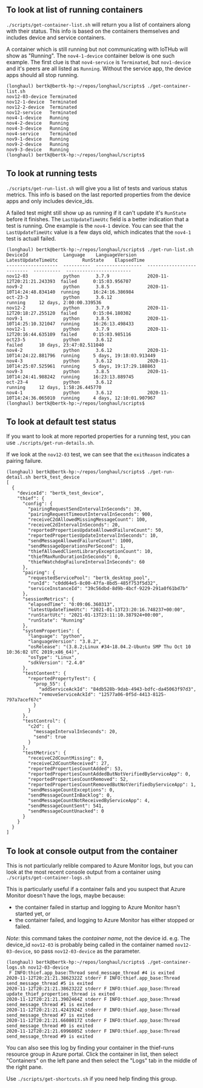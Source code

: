 
## To look at list of running containers

`./scripts/get-container-list.sh` will return you a list of containers along with their status.
This info is based on the containers themselves and includes device and service containers.

A container which is still running but not communicating with IoTHub will show as "Running".
The `nov4-1-device` container below is one such example.
The first clue is that `nov4-service` is `Terminated`, but `nov1-device` and it's peers are all listed as `Running`.
Without the service app, the device apps should all stop running.

```
(longhaul) bertk@bertk-hp:~/repos/longhaul/scripts$ ./get-container-list.sh
nov12-03-device Terminated
nov12-1-device  Terminated
nov12-2-device  Terminated
nov12-service   Terminated
nov4-1-device   Running
nov4-2-device   Running
nov4-3-device   Running
nov4-service    Terminated
nov9-1-device   Running
nov9-2-device   Running
nov9-3-device   Running
(longhaul) bertk@bertk-hp:~/repos/longhaul/scripts$
```

## To look at running tests

`./scripts/get-run-list.sh` will give you a list of tests and various status metrics.
This info is based on the last reported properties from the device apps and only includes device_ids.

A failed test might still show up as running if it can't update it's `RunState` before it finishes.
The `LastUpdateTimeUtc` field is a better indication that a test is running.
One example is the `nov4-1` device.
You can see that the `LastUpdateTimeUtc` value is a few days old, which indicates that the `nov4-1` test is actuall failed.

```
(longhaul) bertk@bertk-hp:~/repos/longhaul/scripts$ ./get-run-list.sh
DeviceId             Language    LanguageVersion    LatestUpdateTimeUtc         RunState    ElapsedTime
-------------------  ----------  -----------------  --------------------------  ----------  ------------------------
nov12-03             python      3.7.9              2020-11-12T20:21:21.243393  failed      0:15:03.956707
nov9-2               python      3.8.5              2020-11-10T14:24:48.834140  running     16:24:16.386984
oct-23-3             python      3.6.12                                         running     12 days, 2:00:00.339536
nov12-2              python      3.7.9              2020-11-12T20:18:27.255120  failed      0:15:04.180302
nov9-1               python      3.8.5              2020-11-10T14:25:10.321047  running     16:26:13.498433
nov12-1              python      3.7.9              2020-11-12T20:16:44.635109  failed      0:15:03.985116
oct23-5              python      3.6.12                                         failed      10 days, 23:47:02.511040
nov4-2               python      3.6.12             2020-11-10T14:24:22.881796  running     5 days, 19:18:03.913449
nov4-3               python      3.6.12             2020-11-10T14:25:07.525961  running     5 days, 19:17:29.188863
nov9-3               python      3.8.5              2020-11-10T14:24:41.988242  running     16:23:13.889745
oct-23-4             python      3.6.12                                         running     12 days, 1:58:26.445770
nov4-1               python      3.6.12             2020-11-10T14:24:36.065010  running     4 days, 12:10:01.907967
(longhaul) bertk@bertk-hp:~/repos/longhaul/scripts$
```

## To look at default test status

If you want to look at more reported properties for a running test, you can use `./scripts/get-run-details.sh`.

If we look at the `nov12-03` test, we can see that the `exitReason` indicates a pairing failure.

```
(longhaul) bertk@bertk-hp:~/repos/longhaul/scripts$ ./get-run-detail.sh bertk_test_device
[
  {
    "deviceId": "bertk_test_device",
    "thief": {
      "config": {
        "pairingRequestSendIntervalInSeconds": 30,
        "pairingRequestTimeoutIntervalInSeconds": 900,
        "receiveC2dAllowedMissingMessageCount": 100,
        "receiveC2dIntervalInSeconds": 20,
        "reportedPropertiesUpdateAllowedFailureCount": 50,
        "reportedPropertiesUpdateIntervalInSeconds": 10,
        "sendMessageAllowedFailureCount": 1000,
        "sendMessageOperationsPerSecond": 1,
        "thiefAllowedClientLibraryExceptionCount": 10,
        "thiefMaxRunDurationInSeconds": 0,
        "thiefWatchdogFailureIntervalInSeconds": 60
      },
      "pairing": {
        "requestedServicePool": "bertk_desktop_pool",
        "runId": "c0dd64e5-8c00-47fa-8bd5-485f753f5d32",
        "serviceInstanceId": "39c56dbd-8d9b-4bcf-9229-291a0f61bd7b"
      },
      "sessionMetrics": {
        "elapsedTime": "0:09:06.360313",
        "latestUpdateTimeUtc": "2021-01-13T23:20:16.748237+00:00",
        "runStartUtc": "2021-01-13T23:11:10.387924+00:00",
        "runState": "Running"
      },
      "systemProperties": {
        "language": "python",
        "languageVersion": "3.8.2",
        "osRelease": "(3.8.2;Linux #34~18.04.2-Ubuntu SMP Thu Oct 10 10:36:02 UTC 2019;x86_64)",
        "osType": "Linux",
        "sdkVersion": "2.4.0"
      },
      "testContent": {
        "reportedPropertyTest": {
          "prop_55": {
            "addServiceAckId": "84db528b-9dab-4943-bdfc-da45063f97d3",
            "removeServiceAckId": "12577a06-0f5d-4413-8125-797a7acef67c"
          }
        }
      },
      "testControl": {
        "c2d": {
          "messageIntervalInSeconds": 20,
          "send": true
        }
      },
      "testMetrics": {
        "receiveC2dCountMissing": 0,
        "receiveC2dCountReceived": 27,
        "reportedPropertiesCountAdded": 53,
        "reportedPropertiesCountAddedButNotVerifiedByServiceApp": 0,
        "reportedPropertiesCountRemoved": 52,
        "reportedPropertiesCountRemovedButNotVerifiedbyServiceApp": 1,
        "sendMessageCountExceptions": 0,
        "sendMessageCountInBacklog": 0,
        "sendMessageCountNotReceivedByServiceApp": 4,
        "sendMessageCountSent": 541,
        "sendMessageCountUnacked": 0
      }
    }
  }
]
```

## To look at console output from the container

This is not particularly relible compared to Azure Monitor logs, but you can look at the most recent console output from a container using `./scripts/get-container-logs.sh`

This is particularly useful if a container fails and you suspect that Azure Monitor doesn't have the logs, maybe because:
* the container failed in startup and logging to Azure Monitor hasn't started yet, or
* the container failed, and logging to Azure Monitor has either stopped or failed.

_Note_: this command takes the _container name_, not the device id.  e.g. The device_id `nov12-03` is probably  being called in the container named `nov12-03-device`, so pass `nov12-03-device` as the parameter.

```
(longhaul) bertk@bertk-hp:~/repos/longhaul/scripts$ ./get-container-logs.sh nov12-03-device
 F INFO:thief.app_base:Thread send_message_thread #4 is exited
2020-11-12T20:21:21.3862322Z stderr F INFO:thief.app_base:Thread send_message_thread #5 is exited
2020-11-12T20:21:21.3862322Z stderr F INFO:thief.app_base:Thread update_thief_properties_thread is exited
2020-11-12T20:21:21.3902464Z stderr F INFO:thief.app_base:Thread send_message_thread #1 is exited
2020-11-12T20:21:21.4241924Z stderr F INFO:thief.app_base:Thread send_message_thread #7 is exited
2020-11-12T20:21:21.6608017Z stderr F INFO:thief.app_base:Thread send_message_thread #0 is exited
2020-11-12T20:21:21.6996805Z stderr F INFO:thief.app_base:Thread send_message_thread #9 is exited
```

You can also see this log by finding your container in the thief-runs resource group in Azure portal.  Click the container in list, then select "Containers" on the left pane and then select the "Logs" tab in the middle of the right pane.

Use `./scripts/get-shortcuts.sh` if you need help finding this group.

